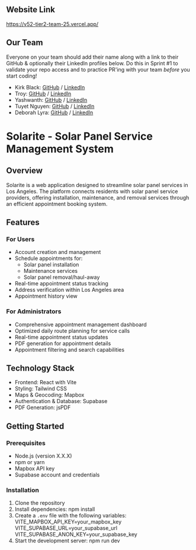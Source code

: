 ## Website Link

https://v52-tier2-team-25.vercel.app/

## Our Team

Everyone on your team should add their name along with a link to their GitHub
& optionally their LinkedIn profiles below. Do this in Sprint #1 to validate
your repo access and to practice PR'ing with your team _before_ you start
coding!

- Kirk Black: [GitHub](https://github.com/kirkblackjr) / [LinkedIn](https://www.linkedin.com/in/kirk-black-in-tech/)
- Troy: [GitHub](https://github.com/Troyzhenny) / [LinkedIn](https://www.linkedin.com/in/tevin-campbell/)
- Yashwanth: [GitHub](https://github.com/tigeryash) / [LinkedIn](https://www.linkedin.com/in/yashwanth-v-29a88392/)
- Tuyet Nguyen: [GitHub](https://github.com/hongtuyet91) / [LinkedIn](https://www.linkedin.com/in/nguyen-tuyet/)
- Deborah Lyra: [GitHub](https://github.com/DeborahLyra) / [LinkedIn](https://www.linkedin.com/in/deborah-prado-lyra-developer/)

# Solarite - Solar Panel Service Management System

## Overview

Solarite is a web application designed to streamline solar panel services in Los Angeles. The platform connects residents with solar panel service providers, offering installation, maintenance, and removal services through an efficient appointment booking system.

## Features

### For Users

- Account creation and management
- Schedule appointments for:
  - Solar panel installation
  - Maintenance services
  - Solar panel removal/haul-away
- Real-time appointment status tracking
- Address verification within Los Angeles area
- Appointment history view

### For Administrators

- Comprehensive appointment management dashboard
- Optimized daily route planning for service calls
- Real-time appointment status updates
- PDF generation for appointment details
- Appointment filtering and search capabilities

## Technology Stack

- Frontend: React with Vite
- Styling: Tailwind CSS
- Maps & Geocoding: Mapbox
- Authentication & Database: Supabase
- PDF Generation: jsPDF

## Getting Started

### Prerequisites

- Node.js (version X.X.X)
- npm or yarn
- Mapbox API key
- Supabase account and credentials

### Installation

1. Clone the repository
2. Install dependencies:
   npm install
3. Create a `.env` file with the following variables:
   VITE_MAPBOX_API_KEY=your_mapbox_key
   VITE_SUPABASE_URL=your_supabase_url
   VITE_SUPABASE_ANON_KEY=your_supabase_key
4. Start the development server:
   npm run dev

